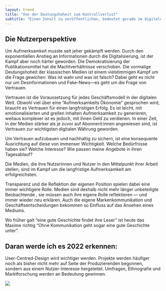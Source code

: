 ```yaml
---
layout: trend
title: "Von der Deutungshoheit zum Kontrollverlust"
subtitle: "Einen Inhalt zu veröffentlichen, bedeutet gerade im digitalen Ökosystem: **ihn der Öffentlichkeit zu überlassen**. Der beste Weg, um auf diesen **Kontrollverlust** zu reagieren, scheint darin zu liegen, sehr früh und konsequent die Nutzerperspektive einzunehmen."
---
```


## Die Nutzerperspektive

Um Aufmerksamkeit musste seit jeher gekämpft werden. Durch den exponentiellen Anstieg an Informationen durch die Digitalisierung, ist der Kampf aber noch härter geworden. Die Demokratisierung der Publikationsmittel hat die Machtverhältnisse verschoben. Die vormalige Deutungshoheit der klassischen Medien ist einem vielstimmigen Kampf um die Frage gewichen: Was ist wahr und was ist falsch? Dabei geht es nicht nur um Desinformationen und Fake-News—es geht um die Frage von Vertrauen. 

Vertrauen ist die Voraussetzung für jedes Geschäftsmodell in der digitalen Welt. Obwohl viel über eine “Aufmerksamkeits Ökonomie” gesprochen wird, braucht es Vertrauen für einen langfristigen Erfolg. Es ist leicht, mit emotionalisierten und grellen Inhalten Aufmerksamkeit zu generieren, weitaus komplexer ist es jedoch, mit ihnen Geld zu verdienen. In einer Zeit, in der Medien stärker als je zuvor auf Abonnent:innen angewiesen sind, ist Vertrauen zur wichtigsten digitalen Währung geworden.

Um Vertrauen aufzubauen und nachhaltig zu sichern, ist eine konsequente Ausrichtung auf diese von immenser Wichtigkeit. Welche Bedürfnisse haben sie? Welche Interesse? Wie passen meine Angebote in ihren Tagesablauf? 

Die Medien, die ihre Nutzerinnen und Nutzer  in den Mittelpunkt ihrer Arbeit stellen, sind im Kampf um die langfristige Aufmerksamkeit am erfolgreichsten.

Transparenz und die Reflektion der eigenen Position spielen dabei eine immer wichtigere Rolle. Medien sind deshalb nicht mehr länger unbeteiligte Beobachtende , sie müssen auch ihre eigene Rolle reflektieren — und immer wieder neu erklären. Auch die eigene Markenkommunikation und Geschäftsentscheidungen bekommen so Einfluss auf das Ansehen eines Mediums. 

Wo früher galt “eine gute Geschichte findet ihre Leser” ist heute das Maxime richtig “Ohne Kommunikation geht sogar eine gute Geschichte unter”.

## Daran werde ich es 2022 erkennen:

User-Centred-Design wird wichtiger werden. Projekte werden häufiger noch als bisher nicht mehr auf Seite der Produzierenden begonnen, sondern aus einem Nutzer-Interesse hergeleitet. Umfragen, Ethnografie und Marktforschung werden an Bedeutung gewinnen. 

![](https://sz-innovation.github.io/entwicklungsreport-2021/img/02.png)
